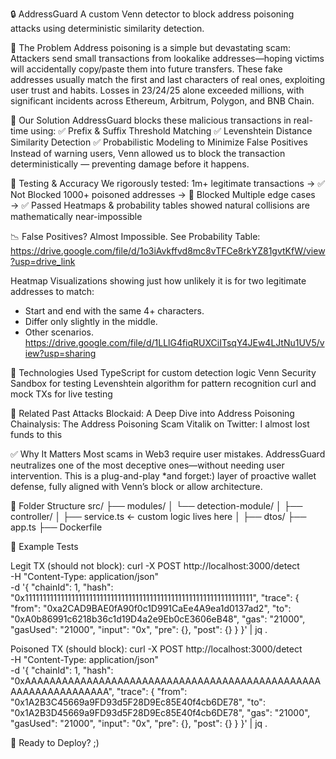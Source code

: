🔒 AddressGuard
A custom Venn detector to block address poisoning attacks using deterministic similarity detection.

🚨 The Problem
Address poisoning is a simple but devastating scam:
Attackers send small transactions from lookalike addresses—hoping victims will accidentally copy/paste them into future transfers.
These fake addresses usually match the first and last characters of real ones, exploiting user trust and habits.
Losses in 23/24/25 alone exceeded millions, with significant incidents across Ethereum, Arbitrum, Polygon, and BNB Chain.

🧠 Our Solution
AddressGuard blocks these malicious transactions in real-time using:
✅ Prefix & Suffix Threshold Matching
✅ Levenshtein Distance Similarity Detection
✅ Probabilistic Modeling to Minimize False Positives
Instead of warning users, Venn allowed us to block the transaction deterministically — preventing damage before it happens.

🧪 Testing & Accuracy
We rigorously tested:
1m+ legitimate transactions → ✅ Not Blocked
1000+ poisoned addresses → 🚫 Blocked
Multiple edge cases → ✅ Passed
Heatmaps & probability tables showed natural collisions are mathematically near-impossible

📉 False Positives? Almost Impossible.
See Probability Table: https://drive.google.com/file/d/1o3iAvkffvd8mc8vTFCe8rkYZ81gvtKfW/view?usp=drive_link

Heatmap Visualizations showing just how unlikely it is for two legitimate addresses to match:
* Start and end with the same 4+ characters.
* Differ only slightly in the middle.
* Other scenarios.
https://drive.google.com/file/d/1LLlG4fiqRUXCiITsqY4JEw4LJtNu1UV5/view?usp=sharing

🧪 Technologies Used
TypeScript for custom detection logic
Venn Security Sandbox for testing
Levenshtein algorithm for pattern recognition
curl and mock TXs for live testing

🔗 Related Past Attacks
Blockaid: A Deep Dive into Address Poisoning
Chainalysis: The Address Poisoning Scam
Vitalik on Twitter: I almost lost funds to this

✅ Why It Matters
Most scams in Web3 require user mistakes. AddressGuard neutralizes one of the most deceptive ones—without needing user intervention.
This is a plug-and-play *and forget:) layer of proactive wallet defense, fully aligned with Venn’s block or allow architecture.

📁 Folder Structure
src/
├── modules/
│   └── detection-module/
│       ├── controller/
│       ├── service.ts   ← custom logic lives here
│       ├── dtos/
├── app.ts
├── Dockerfile


🧪 Example Tests

Legit TX (should not block):
curl -X POST http://localhost:3000/detect \
-H "Content-Type: application/json" \
-d '{
    "chainId": 1,
    "hash": "0x1111111111111111111111111111111111111111111111111111111111111111",
    "trace": {
        "from": "0xa2CAD9BAE0fA90f0c1D991CaEe4A9ea1d0137ad2",
        "to": "0xA0b86991c6218b36c1d19D4a2e9Eb0cE3606eB48",
        "gas": "21000",
        "gasUsed": "21000",
        "input": "0x",
        "pre": {},
        "post": {}
    }
}' | jq .

Poisoned TX (should block):
curl -X POST http://localhost:3000/detect \
-H "Content-Type: application/json" \
-d '{
    "chainId": 1,
    "hash": "0xAAAAAAAAAAAAAAAAAAAAAAAAAAAAAAAAAAAAAAAAAAAAAAAAAAAAAAAAAAAAAAAA",
    "trace": {
        "from": "0x1A2B3C45669a9FD93d5F28D9Ec85E40f4cb6DE78",
        "to": "0x1A2B3D45669a9FD93d5F28D9Ec85E40f4cb6DE78",
        "gas": "21000",
        "gasUsed": "21000",
        "input": "0x",
        "pre": {},
        "post": {}
    }
}' | jq .

🏁 Ready to Deploy? ;)

